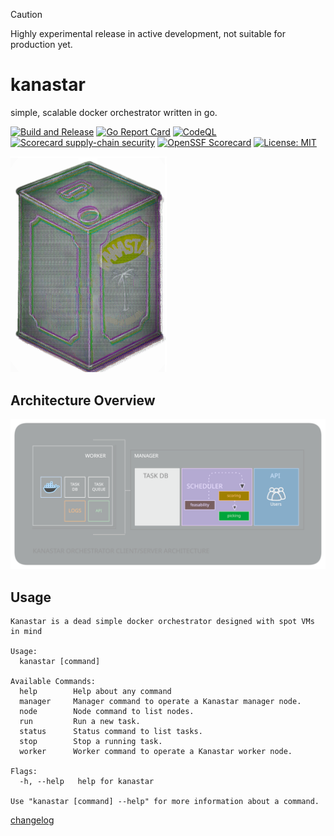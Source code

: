 > [!CAUTION]
> Highly experimental release in active development, not suitable for production yet.

# kanastar
simple, scalable docker orchestrator written in go.

[![Build and Release](https://github.com/surajsharma/kanastar/actions/workflows/release.yml/badge.svg)](https://github.com/surajsharma/kanastar/actions/workflows/release.yml) [![Go Report Card](https://goreportcard.com/badge/github.com/surajsharma/kanastar)](https://goreportcard.com/report/github.com/surajsharma/kanastar) [![CodeQL](https://github.com/surajsharma/kanastar/actions/workflows/github-code-scanning/codeql/badge.svg)](https://github.com/surajsharma/kanastar/actions/workflows/github-code-scanning/codeql) [![Scorecard supply-chain security](https://github.com/surajsharma/kanastar/actions/workflows/scorecard.yml/badge.svg)](https://github.com/surajsharma/kanastar/actions/workflows/scorecard.yml) [![OpenSSF Scorecard](https://api.scorecard.dev/projects/github.com/surajsharma/kanastar/badge)](https://scorecard.dev/viewer/?uri=github.com/{owner}/{repo}) [![License: MIT](https://img.shields.io/badge/License-MIT-yellow.svg)](https://opensource.org/licenses/MIT)


<img src="./docs/images/kanastar.png" width="250">


## Architecture Overview

![architecture](./docs/images/architecture.svg)


## Usage

```
Kanastar is a dead simple docker orchestrator designed with spot VMs in mind

Usage:
  kanastar [command]

Available Commands:
  help        Help about any command
  manager     Manager command to operate a Kanastar manager node.
  node        Node command to list nodes.
  run         Run a new task.
  status      Status command to list tasks.
  stop        Stop a running task.
  worker      Worker command to operate a Kanastar worker node.

Flags:
  -h, --help   help for kanastar

Use "kanastar [command] --help" for more information about a command.
```

[changelog](./CHANGELOG)
